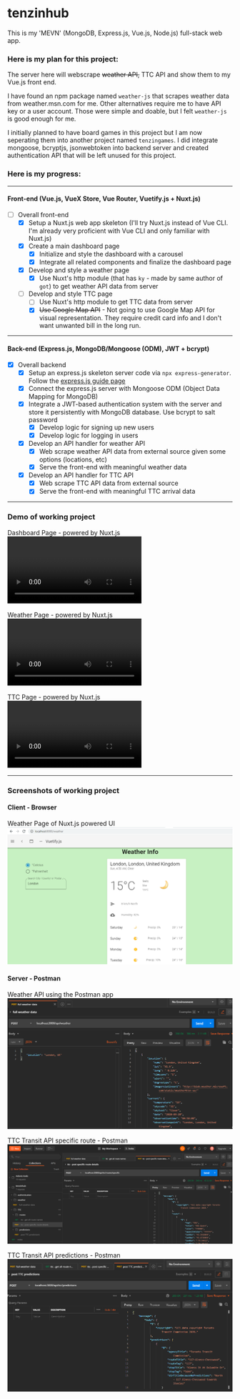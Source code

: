# tenzinhub
This is my 'MEVN' (MongoDB, Express.js, Vue.js, Node.js) full-stack web app. 

### Here is my plan for this project:
The server here will webscrape ~~weather API,~~ TTC API and show them to my Vue.js front end.

I have found an npm package named `weather-js` that scrapes weather data from weather.msn.com for me. Other alternatives require me to have API key or a user account. Those were simple and doable, but I felt `weather-js` is good enough for me.

I initially planned to have board games in this project but I am now seperating them into another project named `tenzingames`. I did integrate mongoose, bcryptjs, jsonwebtoken into backend server and created authentication API that will be left unused for this project.

### Here is my progress:
----------------------

#### Front-end (Vue.js, VueX Store, Vue Router, Vuetify.js + Nuxt.js)
- [ ] Overall front-end
  - [x] Setup a Nuxt.js web app skeleton (I'll try Nuxt.js instead of Vue CLI. I'm already very proficient with Vue CLI and only familiar with Nuxt.js)
  - [x] Create a main dashboard page
    - [x] Initialize and style the dashboard with a carousel
    - [x] Integrate all related components and finalize the dashboard page
  - [x] Develop and style a weather page
    - [x] Use Nuxt's http module (that has `ky` - made by same author of `got`) to get weather API data from server
  - [ ] Develop and style TTC page
    - [ ] Use Nuxt's http module to get TTC data from server
    - [x] ~~Use Google Map API~~ - Not going to use Google Map API for visual representation. They require credit card info and I don't want unwanted bill in the long run.

-------------------------

#### Back-end (Express.js, MongoDB/Mongoose (ODM), JWT + bcrypt)
- [x] Overall backend
  - [x] Setup an express.js skeleton server code via `npx express-generator`. Follow the [express.js guide page](https://expressjs.com/en/advanced/best-practice-security.html)
  - [x] Connect the express.js server with Mongoose ODM (Object Data Mapping for MongoDB)
  - [x] Integrate a JWT-based authentication system with the server and store it persistently with MongoDB database. Use bcrypt to salt password
    - [x] Develop logic for signing up new users
    - [x] Develop logic for logging in users
  - [x] Develop an API handler for weather API
    - [x] Web scrape weather API data from external source given some options (locations, etc)
    - [x] Serve the front-end with meaningful weather data
  - [x] Develop an API handler for TTC API
    - [x] Web scrape TTC API data from external source
    - [x] Serve the front-end with meaningful TTC arrival data

-------------------------

### Demo of working project

Dashboard Page - powered by Nuxt.js
![Weather Page](https://raw.githubusercontent.com/tenzint/tenzinhub/master/client/dashboard-demo.mp4)

Weather Page - powered by Nuxt.js
![Weather Page](https://raw.githubusercontent.com/tenzint/tenzinhub/master/client/weather-demo.mp4)

TTC Page - powered by Nuxt.js
![Weather Page](https://raw.githubusercontent.com/tenzint/tenzinhub/master/client/ttc-demo.mp4)

------------------------------------------------------------------------

### Screenshots of working project

#### Client - Browser

Weather Page of Nuxt.js powered UI
![Weather Page](https://raw.githubusercontent.com/tenzint/tenzinhub/master/client/weather.png)

#### Server - Postman

Weather API using the Postman app
![Weather API](https://raw.githubusercontent.com/tenzint/tenzinhub/master/server/weather.png)

TTC Transit API specific route - Postman
![TTC specific route API](https://raw.githubusercontent.com/tenzint/tenzinhub/master/server/ttc-specific-route.png)

TTC Transit API predictions - Postman
![TTC Predictions API](https://raw.githubusercontent.com/tenzint/tenzinhub/master/server/ttc-predictions.png)
